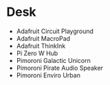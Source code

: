 # Desk

- Adafruit Circuit Playground
- Adafruit MacroPad
- Adafruit ThinkInk
- Pi Zero W Hub
- Pimoroni Galactic Unicorn
- Pimoroni Pirate Audio Speaker
- Pimoroni Enviro Urban
